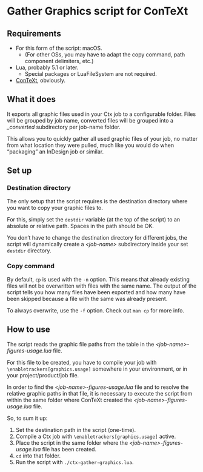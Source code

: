 # Gather Graphics script for ConTeXt

## Requirements

- For this form of the script: macOS. 
    - (For other OSs, you may have to adapt the copy command, path component delimiters, etc.)
- Lua, probably 5.1 or later.
    - Special packages or LuaFileSystem are not required.
- [ConTeXt](https://wiki.contextgarden.net), obviously.

## What it does

It exports all graphic files used in your Ctx job to a configurable folder. Files will be grouped by job name, converted files will be grouped into a *_converted* subdirectory per job-name folder.

This allows you to quickly gather all used graphic files of your job, no matter from what location they were pulled, much like you would do when “packaging” an InDesign job or similar.

## Set up

### Destination directory

The only setup that the script requires is the destination directory where you want to copy your graphic files to.

For this, simply set the `destdir` variable (at the top of the script) to an absolute or relative path. Spaces in the path should be OK.

You don’t have to change the destination directory for different jobs, the script will dynamically create a *\<job-name\>* subdirectory inside your set `destdir` directory.

### Copy command

By default, `cp` is used with the `-n` option. This means that already existing files will not be overwritten with files with the same name. The output of the script tells you how many files have been exported and how many have been skipped because a file with the same was already present.

To always overwrite, use the `-f` option. Check out `man cp` for more info.


## How to use

The script reads the graphic file paths from the table in the *\<job-name\>-figures-usage.lua* file.

For this file to be created, you have to compile your job with `\enabletrackers[graphics.usage]` somewhere in your environment, or in your project/product/job file.

In order to find the *\<job-name\>-figures-usage.lua* file and to resolve the relative graphic paths in that file, it is necessary to execute the script from within the same folder where ConTeXt created the *\<job-name\>-figures-usage.lua* file.

So, to sum it up: 

1. Set the destination path in the script (one-time).
1. Compile a Ctx job with `\enabletrackers[graphics.usage]` active.
1. Place the script in the same folder where the *\<job-name\>-figures-usage.lua* file has been created.
2. `cd` into that folder.
3. Run the script with `./ctx-gather-graphics.lua`.


